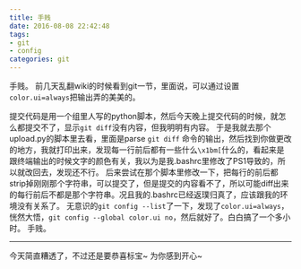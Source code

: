 ```yaml
---
title: 手贱
date: 2016-08-08 22:42:48
tags: 
- git
- config
categories: git
---
```


手贱。
前几天乱翻wiki的时候看到git一节，里面说，可以通过设置`color.ui=always`把输出弄的美美的。
<!-- more-->
提交代码是用一个组里人写的python脚本，然后今天晚上提交代码的时候，就怎么都提交不了，显示`git diff`没有内容，但我明明有内容。
于是我就去那个upload.py的脚本里去看，里面是parse `git diff` 命令的输出，然后找到你做更改的地方，我就打印出来，发现每一行前后都有一些什么`\x1bm[`什么的，看起来是跟终端输出的时候文字的颜色有关，我以为是我.bashrc里修改了PS1导致的，所以就改回去，发现还不行。
后来尝试在那个脚本里修改一下，把每行的前后都strip掉刚刚那个字符串，可以提交了，但是提交的内容看不了，所以可能diff出来的每行前后不都是那个字符串。况且我的.bashrc已经返璞归真了，应该跟我的环境没有关系了。
无意识的`git config --list`了一下，发现了`color.ui=always`，恍然大悟，`git config --global color.ui no`，然后就好了。白白搞了一个多小时。
手贱。

--------
今天简直糟透了，不过还是要恭喜标宝~ 为你感到开心~ 
